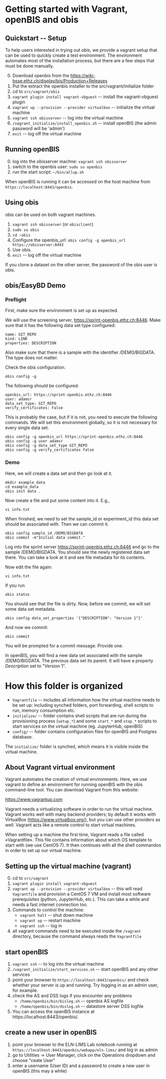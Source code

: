 # Getting started with Vagrant, openBIS and obis

## Quickstart -- Setup

To help users interested in trying out _obis_, we provide a vagrant setup that can be used to quickly create a test environment. The environment automates most of the installation process, but there are a few steps that must be done manually.

0. Download openbis from the https://wiki-bsse.ethz.ch/display/bis/Production+Releases
1. Put the extract the openbis installer to the src/vagrant/initialize folder
2. cd to `src/vagrant/obis`
3. `vagrant plugin install vagrant-vbguest` -- install the vagrant-vbguest plugin
3. `vagrant up --provision --provider virtualbox` -- initialize the virtual machine
4. `vagrant ssh obisserver`  -- log into the virtual machine
5. `/vagrant_initialize/install_openbis.sh` -- install openBIS (the admin password will be 'admin')
6. `exit` -- log off the virtual machine

## Running openBIS

0. log into the obisserver machne: `vagrant ssh obisserver`
1. switch to the openbis user: `sudo su openbis`
3. run the start script: `~/bin/allup.sh`

When openBIS is running it can be accessed on the host machine from `https://localhost:8443/openbis`.

## Using obis

obis can be used on both vagrant machines.

1. `vagrant ssh obisserver` (or `obisclient`)
2. `sudo su obis`
3. `cd ~obis`
4. Configure the openbis_url: `obis config -g openbis_url https://obisserver:8443`
5. Use obis.
6. `exit` -- log off the virtual machine

If you clone a dataset on the other server, the password of the obis user is obis.

## obis/EasyBD Demo

### Preflight

First, make sure the environment is set up as expected.

We will use the screening server, https://sprint-openbis.ethz.ch:8446. Make sure that it has the following data set type configured:

    name: GIT_REPO
    kind: LINK
    properties: DESCRIPTION

Also make sure that there is a sample with the identifier /DEMO/BIGDATA. The type does not matter.

Check the obis configuration.

    obis config -g

The following should be configured:

    openbis_url: https://sprint-openbis.ethz.ch:8446
    user: adamsr
    data_set_type: GIT_REPO
    verify_certificates: False

This is probably the case, but if it is not, you need to execute the following commands. We will set this environment globally, so it is not necessary for every single data set.

    obis config -g openbis_url https://sprint-openbis.ethz.ch:8446
    obis config -g user adamsr
    obis config -g data_set_type GIT_REPO
    obis config -g verify_certificates false

### Demo

Here, we will create a data set and then go look at it.

    mkdir example_data
    cd example_data
    obis init data .

Now create a file and put some content into it. E.g.,

    vi info.txt

When finished, we need to set the sample_id or experiment_id this data set should be associated with. Then we can commit it.

    obis config sample_id /DEMO/BIGDATA
    obis commit -m"Initial data commit."

Log into the sprint server https://sprint-openbis.ethz.ch:8446 and go to the sample /DEMO/BIGDATA. You should see the newly registered data set there. You can take a look at it and see file metadata for its contents.

Now edit the file again:

    vi info.txt

If you run

    obis status

You should see that the file is dirty. Now, before we commit, we will set some data set metadata.

    obis config data_set_properties '{"DESCRIPTION": "Version 1"}'

And now we commit:

    obis commit

You will be prompted for a commit message. Provide one.

In openBIS, you will find a new data set associated with the sample /DEMO/BIGDATA. The previous data set its parent. It will have a property _Description_ set to "Version 1".


# How this folder is organized

- `Vagrantfile` -- includes all information how the virtual machine needs to be set up: including synched folders, port forwarding, shell scripts to run, memory consumption etc.
- `initialize/` -- folder contains shell scripts that are run during the provisioning process (`setup_*`) and some `start_*` and `stop_*` scripts to start services on the virtual machine (eg. JupyterHub, openBIS)
- `config/` -- folder contains configuration files for openBIS and Postgres database.

The `initialize/` folder is synched, which means it is visible inside the virtual machine.


## About Vagrant virtual environment

Vagrant automates the creation of virtual environments. Here, we use vagrant to define an environment for running openBIS with the obis command-line tool. You can download Vagrant from this website:

https://www.vagrantup.com

Vagrant needs a virtualizing software in order to run the virtual machine. Vagrant works well with many backend providers; by default it works with VirtualBox (https://www.virtualbox.org/), but you can use other providers as well. Vagrant acts like a remote control to start virtual machines.

When setting up a machine the first time, Vagrant reads a file called «Vagrantfile». This file contains information about which OS template to start with (we use CentOS 7). It then continues with all the shell commandos in order to set up our virtual machine.


## Setting up the virtual machine (vagrant)

0. cd to `src/vagrant`
1. `vagrant plugin install vagrant-vbguest`
2. `vagrant up --provision --provider virtualbox` -- this will read `Vagrantfile` and provision a CentOS 7 VM and install most software prerequisites (python, JupyterHub, etc.). This can take a while and needs a fast internet connection too.
3. Commands to control the machine:
    - `vagrant halt` -- shut down machine
    - `vagrant up`   -- restart machine
    - `vagrant ssh`  -- log in
4. all vagrant commands need to be executed inside the `/vagrant` directory, because the command always reads the `Vagrantfile`


## start openBIS

1. `vagrant ssh` -- to log into the virtual machine
2. `/vagrant_initialize/start_services.sh` -- start openBIS and any other services
3. point your browser to `https://localhost:8443/openbis/` and check whether your server is up and running. Try logging in as an admin user, for example.
4. check the AS and DSS logs if you encounter any problems
   * `/home/openbis/bin/bislog.sh` -- openbis AS logfile
   * `/home/openbis/bin/dsslog.sh` -- datastore server DSS logfile
5. You can access the openBIS instance at https://localhost:8443/openbis/.

## create a new user in openBIS

1. point your browser to the ELN-LIMS Lab notebook running at `https://localhost:8443/openbis/webapp/eln-lims/` and log in as admin
2. go to Utilities -> User Manager, click on the Operations dropdown and choose "ceate User"
3. enter a username (User ID) and a password to create a new user in openBIS (this may a while)
